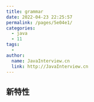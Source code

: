 ```yaml
---
title: grammar
date: 2022-04-23 22:25:57
permalink: /pages/5e04e1/
categories:
  - java
  - 11
tags:
  - 
author: 
  name: JavaInterview.cn
  link: http://JavaInterview.cn
---
```


## 新特性